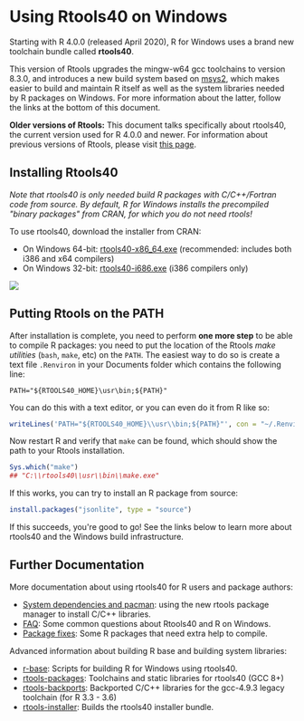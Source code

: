 # Using Rtools40 on Windows

Starting with R 4.0.0 (released April 2020), R for Windows uses a brand new toolchain bundle called **rtools40**.

This version of Rtools upgrades the mingw-w64 gcc toolchains to version 8.3.0, and introduces a new build system based on [msys2](https://www.msys2.org/), which makes easier to build and maintain R itself as well as the system libraries needed by R packages on Windows. For more information about the latter, follow the links at the bottom of this document.

**Older versions of Rtools:** This document talks specifically about rtools40, the current version used for R 4.0.0 and newer. For information about previous versions of Rtools, please visit [this page](https://cran.r-project.org/bin/windows/Rtools/history.html).


## Installing Rtools40

_Note that rtools40 is only needed build R packages with C/C++/Fortran code from source. By default, R for Windows installs the precompiled "binary packages" from CRAN, for which you do not need rtools!_

To use rtools40, download the installer from CRAN:

 - On Windows 64-bit: [rtools40-x86_64.exe](https://cran.r-project.org/bin/windows/Rtools/rtools40-x86_64.exe) (recommended: includes both i386 and x64 compilers)
 - On Windows 32-bit: [rtools40-i686.exe](https://cran.r-project.org/bin/windows/Rtools/rtools40-i686.exe) (i386 compilers only)

![](https://user-images.githubusercontent.com/216319/79896057-25fa8000-8408-11ea-9069-d01bfbd67786.png)


## Putting Rtools on the PATH

After installation is complete, you need to perform __one more step__ to be able to compile R packages: you need to put the location of the Rtools _make utilities_ (`bash`, `make`, etc) on the `PATH`. The easiest way to do so is create a text file `.Renviron` in your Documents folder which contains the following line:

```
PATH="${RTOOLS40_HOME}\usr\bin;${PATH}"
```

You can do this with a text editor, or you can even do it from R like so:

```r
writeLines('PATH="${RTOOLS40_HOME}\\usr\\bin;${PATH}"', con = "~/.Renviron")
```

Now restart R and verify that `make` can be found, which should show the path to your Rtools installation.

```r
Sys.which("make")
## "C:\\rtools40\\usr\\bin\\make.exe"
```

If this works, you can try to install an R package from source:

```r
install.packages("jsonlite", type = "source")
```

If this succeeds, you're good to go! See the links below to learn more about rtools40 and the Windows build infrastructure.


## Further Documentation

More documentation about using rtools40 for R users and package authors:

 - [System dependencies and pacman](https://github.com/r-windows/docs/blob/master/rtools40.md#readme): using the new rtools package manager to install C/C++ libraries.
 - [FAQ](https://github.com/r-windows/docs/blob/master/faq.md#readme): Some common questions about Rtools40 and R on Windows.
 - [Package fixes](https://github.com/r-windows/docs/blob/master/packages.md#readme): Some R packages that need extra help to compile. 

Advanced information about building R base and building system libraries:

 - [r-base](https://github.com/r-windows/r-base#readme): Scripts for building R for Windows using rtools40.
 - [rtools-packages](https://github.com/r-windows/rtools-packages#readme): Toolchains and static libraries for rtools40 (GCC 8+)
 - [rtools-backports](https://github.com/r-windows/rtools-backports#readme): Backported C/C++ libraries for the gcc-4.9.3 legacy toolchain (for R 3.3 - 3.6)
 - [rtools-installer](https://github.com/r-windows/rtools-installer#readme): Builds the rtools40 installer bundle.

